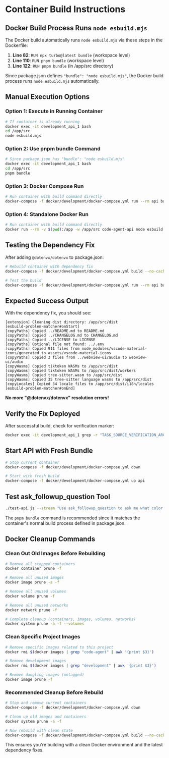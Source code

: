 # Container Build Instructions

## Docker Build Process Runs `node esbuild.mjs`

The Docker build automatically runs `node esbuild.mjs` via these steps in the Dockerfile:

1. **Line 82**: `RUN npx turbo@latest bundle` (workspace level)
2. **Line 110**: `RUN pnpm bundle` (workspace level)
3. **Line 122**: `RUN pnpm bundle` (in /app/src directory)

Since package.json defines `"bundle": "node esbuild.mjs"`, the Docker build process runs `node esbuild.mjs` automatically.

## Manual Execution Options

### Option 1: Execute in Running Container

```bash
# If container is already running
docker exec -it development_api_1 bash
cd /app/src
node esbuild.mjs
```

### Option 2: Use pnpm bundle Command

```bash
# Since package.json has "bundle": "node esbuild.mjs"
docker exec -it development_api_1 bash
cd /app/src
pnpm bundle
```

### Option 3: Docker Compose Run

```bash
# Run container with build command directly
docker-compose -f docker/development/docker-compose.yml run --rm api bash -c "cd /app/src && node esbuild.mjs"
```

### Option 4: Standalone Docker Run

```bash
# Run container with build command directly
docker run --rm -v $(pwd):/app -w /app/src code-agent-api node esbuild.mjs
```

## Testing the Dependency Fix

After adding `@dotenvx/dotenvx` to package.json:

```bash
# Rebuild container with dependency fix
docker-compose -f docker/development/docker-compose.yml build --no-cache api

# Test the build
docker-compose -f docker/development/docker-compose.yml run --rm api bash -c "cd /app/src && pnpm bundle"
```

## Expected Success Output

With the dependency fix, you should see:

```
[extension] Cleaning dist directory: /app/src/dist
[esbuild-problem-matcher#onStart]
[copyPaths] Copied ../README.md to README.md
[copyPaths] Copied ../CHANGELOG.md to CHANGELOG.md
[copyPaths] Copied ../LICENSE to LICENSE
[copyPaths] Optional file not found: ../.env
[copyPaths] Copied 911 files from node_modules/vscode-material-icons/generated to assets/vscode-material-icons
[copyPaths] Copied 3 files from ../webview-ui/audio to webview-ui/audio
[copyWasms] Copied tiktoken WASMs to /app/src/dist
[copyWasms] Copied tiktoken WASMs to /app/src/dist/workers
[copyWasms] Copied tree-sitter.wasm to /app/src/dist
[copyWasms] Copied 35 tree-sitter language wasms to /app/src/dist
[copyLocales] Copied 34 locale files to /app/src/dist/i18n/locales
[esbuild-problem-matcher#onEnd]
```

**No more "@dotenvx/dotenvx" resolution errors!**

## Verify the Fix Deployed

After successful build, check for verification marker:

```bash
docker exec -it development_api_1 grep -r "TASK_SOURCE_VERIFICATION_ARCHITECT_MODE_2025" /app/src/dist/
```

## Start API with Fresh Bundle

```bash
# Stop current container
docker-compose -f docker/development/docker-compose.yml down

# Start with fresh build
docker-compose -f docker/development/docker-compose.yml up api
```

## Test ask_followup_question Tool

```bash
./test-api.js --stream "Use ask_followup_question to ask me what color I prefer"
```

The `pnpm bundle` command is recommended since it matches the container's normal build process defined in package.json.

## Docker Cleanup Commands

### Clean Out Old Images Before Rebuilding

```bash
# Remove all stopped containers
docker container prune -f

# Remove all unused images
docker image prune -a -f

# Remove all unused volumes
docker volume prune -f

# Remove all unused networks
docker network prune -f

# Complete cleanup (containers, images, volumes, networks)
docker system prune -a -f --volumes
```

### Clean Specific Project Images

```bash
# Remove specific images related to this project
docker rmi $(docker images | grep "code-agent" | awk '{print $3}')

# Remove development images
docker rmi $(docker images | grep "development" | awk '{print $3}')

# Remove dangling images (untagged)
docker image prune -f
```

### Recommended Cleanup Before Rebuild

```bash
# Stop and remove current containers
docker-compose -f docker/development/docker-compose.yml down

# Clean up old images and containers
docker system prune -a -f

# Now rebuild with clean state
docker-compose -f docker/development/docker-compose.yml build --no-cache api
```

This ensures you're building with a clean Docker environment and the latest dependency fixes.
